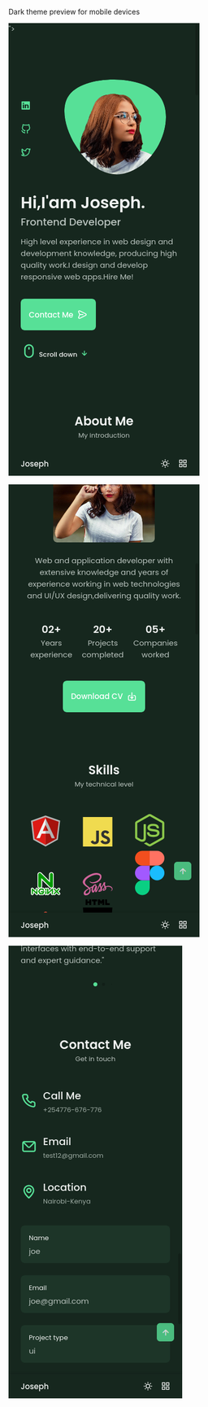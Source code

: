 Dark theme preview for mobile devices


![Alt text](assets/img/previews/screen3.1.png?raw=true)

![Alt text](assets/img/previews/screen3.2.png?raw=true)

![Alt text](assets/img/previews/screen3.7.png?raw=true)


